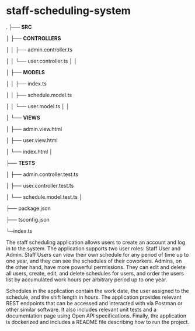 # staff-scheduling-system

.
├── **SRC**

│   ├── **CONTROLLERS**

│   │   ├── admin.controller.ts

│   │   └── user.controller.ts
│   │

│   ├── **MODELS**

│   │   ├── index.ts

│   │   ├── schedule.model.ts

│   │   └── user.model.ts
│   │

│   └── **VIEWS**

│       ├── admin.view.html

│       ├── user.view.html

│       └── index.html
│

├── **TESTS**

│   ├── admin.controller.test.ts

│   ├── user.controller.test.ts

│   └── schedule.model.test.ts
│

├── package.json

├── tsconfig.json

└─index.ts



The staff scheduling application allows users to create an account and log in to the system. The application supports two user roles: Staff User and Admin. Staff Users can view their own schedule for any period of time up to one year, and they can see the schedules of their coworkers. Admins, on the other hand, have more powerful permissions. They can edit and delete all users, create, edit, and delete schedules for users, and order the users list by accumulated work hours per arbitrary period up to one year.

Schedules in the application contain the work date, the user assigned to the schedule, and the shift length in hours. The application provides relevant REST endpoints that can be accessed and interacted with via Postman or other similar software. It also includes relevant unit tests and a documentation page using Open API specifications. Finally, the application is dockerized and includes a README file describing how to run the project.
